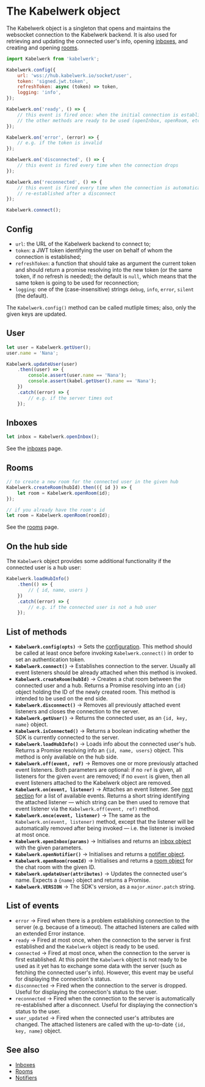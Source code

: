 # The Kabelwerk object

The Kabelwerk object is a singleton that opens and maintains the websocket connection to the Kabelwerk backend. It is also used for retrieving and updating the connected user's info, opening [inboxes](./inboxes.md), and creating and opening [rooms](./rooms.md).

```js
import Kabelwerk from 'kabelwerk';

Kabelwerk.config({
    url: 'wss://hub.kabelwerk.io/socket/user',
    token: 'signed.jwt.token',
    refreshToken: async (token) => token,
    logging: 'info',
});

Kabelwerk.on('ready', () => {
    // this event is fired once: when the initial connection is established and
    // the other methods are ready to be used (openInbox, openRoom, etc.)
});

Kabelwerk.on('error', (error) => {
    // e.g. if the token is invalid
});

Kabelwerk.on('disconnected', () => {
    // this event is fired every time when the connection drops
});

Kabelwerk.on('reconnected', () => {
    // this event is fired every time when the connection is automatically
    // re-established after a disconnect
});

Kabelwerk.connect();
```

## Config

-   `url`: the URL of the Kabelwerk backend to connect to;
-   `token`: a JWT token identifying the user on behalf of whom the connection is established;
-   `refreshToken`: a function that should take as argument the current token and should return a promise resolving into the new token (or the same token, if no refresh is needed); the default is `null`, which means that the same token is going to be used for reconnection;
-   `logging`: one of the (case-insensitive) strings `debug`, `info`, `error`, `silent` (the default).

The `Kabelwerk.config()` method can be called mutliple times; also, only the given keys are updated.

## User

```js
let user = Kabelwerk.getUser();
user.name = 'Nana';

Kabelwerk.updateUser(user)
    .then((user) => {
        console.assert(user.name == 'Nana');
        console.assert(kabel.getUser().name == 'Nana');
    })
    .catch((error) => {
        // e.g. if the server times out
    });
```

## Inboxes

```js
let inbox = Kabelwerk.openInbox();
```

See the [inboxes](./inboxes.md) page.

## Rooms

```js
// to create a new room for the connected user in the given hub
Kabelwerk.createRoom(hubId).then(({ id }) => {
    let room = Kabelwerk.openRoom(id);
});

// if you already have the room's id
let room = Kabelwerk.openRoom(roomId);
```

See the [rooms](./rooms.md) page.

## On the hub side

The `Kabelwerk` object provides some additional functionality if the connected user is a hub user:

```js
Kabelwerk.loadHubInfo()
    .then(() => {
        // { id, name, users }
    })
    .catch((error) => {
        // e.g. if the connected user is not a hub user
    });
```

## List of methods

-   **`Kabelwerk.config(opts)`** → Sets the [configuration](#config). This method should be called at least once before invoking `Kabelwerk.connect()` in order to set an authentication token.
-   **`Kabelwerk.connect()`** → Establishes connection to the server. Usually all event listeners should be already attached when this method is invoked.
-   **`Kabelwerk.createRoom(hubId)`** → Creates a chat room between the connected user and a hub. Returns a Promise resolving into an `{id}` object holding the ID of the newly created room. This method is intended to be used on the end side.
-   **`Kabelwerk.disconnect()`** → Removes all previously attached event listeners and closes the connection to the server.
-   **`Kabelwerk.getUser()`** → Returns the connected user, as an `{id, key, name}` object.
-   **`Kabelwerk.isConnected()`** → Returns a boolean indicating whether the SDK is currently connected to the server.
-   **`Kabelwerk.loadHubInfo()`** → Loads info about the connected user's hub. Returns a Promise resolving info an `{id, name, users}` object. This method is only available on the hub side.
-   **`Kabelwerk.off(event, ref)`** → Removes one or more previously attached event listeners. Both parameters are optional: if no `ref` is given, all listeners for the given `event` are removed; if no `event` is given, then all event listeners attached to the Kabelwerk object are removed.
-   **`Kabelwerk.on(event, listener)`** → Attaches an event listener. See [next section](#list-of-events) for a list of available events. Returns a short string identifying the attached listener — which string can be then used to remove that event listener via the `Kabelwerk.off(event, ref)` method.
-   **`Kabelwerk.once(event, listener)`** → The same as the `Kabelwerk.on(event, listener)` method, except that the listener will be automatically removed after being invoked — i.e. the listener is invoked at most once.
-   **`Kabelwerk.openInbox(params)`** → Initialises and returns an [inbox object](./inboxes.md) with the given parameters.
-   **`Kabelwerk.openNotifier()`** → Initialises and returns a [notifier object](./notifiers.md).
-   **`Kabelwerk.openRoom(roomId)`** → Initialises and returns a [room object](./rooms.md) for the chat room with the given ID.
-   **`Kabelwerk.updateUser(attributes)`** → Updates the connected user's name. Expects a `{name}` object and returns a Promise.
-   **`Kabelwerk.VERSION`** → The SDK's version, as a `major.minor.patch` string.

## List of events

-   `error` → Fired when there is a problem establishing connection to the server (e.g. because of a timeout). The attached listeners are called with an extended Error instance.
-   `ready` → Fired at most once, when the connection to the server is first established and the `Kabelwerk` object is ready to be used.
-   `connected` → Fired at most once, when the connection to the server is first established. At this point the `Kabelwerk` object is not ready to be used as it yet has to exchange some data with the server (such as fetching the connected user's info). However, this event may be useful for displaying the connection's status.
-   `disconnected` → Fired when the connection to the server is dropped. Useful for displaying the connection's status to the user.
-   `reconnected` → Fired when the connection to the server is automatically re-established after a disconnect. Useful for displaying the connection's status to the user.
-   `user_updated` → Fired when the connected user's attributes are changed. The attached listeners are called with the up-to-date `{id, key, name}` object.

## See also

-   [Inboxes](./inboxes.md)
-   [Rooms](./rooms.md)
-   [Notifiers](./notifiers.md)
